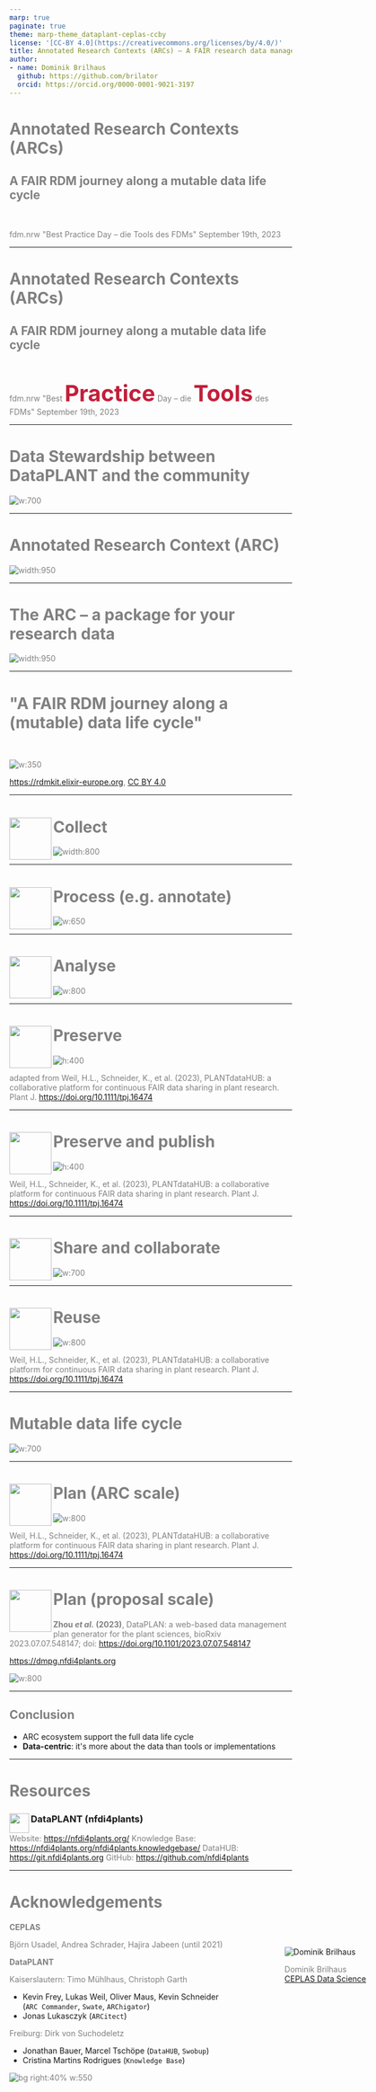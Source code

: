 ```yaml
---
marp: true
paginate: true
theme: marp-theme_dataplant-ceplas-ccby
license: '[CC-BY 4.0](https://creativecommons.org/licenses/by/4.0/)'
title: Annotated Research Contexts (ARCs) – A FAIR research data management journey along a mutable data life cycle
author:
- name: Dominik Brilhaus
  github: https://github.com/brilator
  orcid: https://orcid.org/0000-0001-9021-3197
---
```


<style>

figcaption {
  font-size: 10px;
  font-style: italic;
}

.reference {
  font-size:15px;
  line-height: 1.2em;
  position: fixed;
  left: 50%;
  bottom: 0px;
  transform: translate(-50%, -50%);
  margin: 0 auto;
}

.reference-bgright {
  font-size:15px;
  line-height: 1.2em;
  position: fixed;
  right: 0px;
  bottom: 0px;
  transform: translate(-50%, -50%);
  margin: 0 auto;
}

</style>

# Annotated Research Contexts (ARCs)

## A FAIR RDM journey along a mutable data life cycle

<style scoped>section {background: none; background-color: white}</style>
<!-- _paginate: false -->

<br>

fdm.nrw
"Best Practice Day &ndash; die Tools des FDMs"
September 19th, 2023

<div style="position: fixed; bottom: 10%; right: 10%;">
  <div class="profile-picture">
    <img src="https://www.ceplas.eu/fileadmin/_processed_/d/c/csm-brilhaus-dominik-4fd48a61a2.jpeg" alt="Dominik Brilhaus">
  </div>

  <div>

  Dominik Brilhaus <br> [CEPLAS Data Science](https://www.ceplas.eu/en/research/data-science-and-data-management/)

  </div>

</div>

---

# Annotated Research Contexts (ARCs)

## A FAIR RDM journey along a mutable data life cycle

<style scoped>h1,h2,p {color: grey} section {background: none; background-color: white}</style>
<!-- _paginate: false -->

<br>

fdm.nrw
"Best <span style="color:#C21F3A;font-size: 40px;font-weight: bold;">Practice</span> Day &ndash; die <span style="color:#C21F3A;font-size: 40px;font-weight: bold;">Tools</span> des FDMs"
September 19th, 2023

---

# Data Stewardship between DataPLANT and the community  <!-- fit -->

![w:700](./images/ceplas/ceplas-dataplant-collaboration.drawio.png)

---

# Annotated Research Context (ARC)

![width:950](./../../images/arc-datacentricintegration.svg)

---

# The ARC &ndash; a package for your research data

![width:950](./../../images/arc-fillwithdata-seq8.png)

<!-- --- 


# Annotated Research Contexts (ARCs)

![w:600](./../../images/tpj16474-fig-0003-m.jpg)

<span class="footer-reference"> Weil, H.L., Schneider, K., et al. (2023), PLANTdataHUB: a collaborative platform for continuous FAIR data sharing in plant research. Plant J. https://doi.org/10.1111/tpj.16474 </span> -->

---

# "A FAIR RDM journey along a (mutable) data life cycle" <!-- fit -->

<br>

![w:350](./../../images/rdmkit-data-life-cycle-9.svg)

<span class="footer-reference"> https://rdmkit.elixir-europe.org, [CC BY 4.0](https://creativecommons.org/licenses/by/4.0/)</span>

---

# Collect <img align="left" class="center" style="height:75px" src='./../../images/teaching-rdm-fundamentals/screenshot-rdmkit-02-collect.png'/>

![width:800](./../../images/arc-fillwithdata-experimental.png)

<!-- 

- create study folder
  - take a picture (add more demo pictures)
- create assay folder
  - add fastq data

-->

---

# Process (e.g. annotate)  <img align="left" class="center" style="height:75px" src='./../../images/teaching-rdm-fundamentals/screenshot-rdmkit-03-process.png'/>

![w:650](./../../images/swate-metadatatemplates.png)

<!-- 

- annotate plant samples
- annotate rnaseq extraction -->

---

# Analyse <img align="left" class="center" style="height:75px" src='./../../images/teaching-rdm-fundamentals/screenshot-rdmkit-04-analyse.png'/>

<!-- 
- run fastqc
- receive back results
-->

![w:800](./../../images/tpj16474-fig-0005-m.jpg)


<!-- ![w:500](../../images/dataplant-arc-singlepointofentry.svg)
![w:700](../../images/dataplant-arc-workflows.svg) -->

---

# Preserve  <img align="left" class="center" style="height:75px" src='./../../images/teaching-rdm-fundamentals/screenshot-rdmkit-05-preserve.png'/>

<!--
1. Validation: CQC on each DataHUB commit
2. Publication: DOI
-->

![h:400](./../../images/tpj16474-fig-0008-m-modified.png)

<span class="footer-reference"> adapted from Weil, H.L., Schneider, K., et al. (2023), PLANTdataHUB: a collaborative platform for continuous FAIR data sharing in plant research. Plant J. https://doi.org/10.1111/tpj.16474 </span>

---

# Preserve and publish <img align="left" class="center" style="height:75px" src='./../../images/teaching-rdm-fundamentals/screenshot-rdmkit-05-preserve.png'/>

<!--
1. Validation: CQC on each DataHUB commit
2. Publication: DOI
-->

![h:400](././../../images/tpj16474-fig-0008-m.jpg)

<span class="footer-reference"> Weil, H.L., Schneider, K., et al. (2023), PLANTdataHUB: a collaborative platform for continuous FAIR data sharing in plant research. Plant J. https://doi.org/10.1111/tpj.16474 </span>

---

# Share and collaborate <img align="left" class="center" style="height:75px" src='./../../images/teaching-rdm-fundamentals/screenshot-rdmkit-06-share.png'/>

![w:700](./../../images/arc-datasharing-experts02-img1.png)

---

# Reuse <img align="left" class="center" style="height:75px" src='./../../images/teaching-rdm-fundamentals/screenshot-rdmkit-07-reuse.png'/>

![w:800](./../../images/tpj16474-fig-0001-m.jpg)

<!-- 
- via ARC https://arcregistry.nfdi4plants.org/arcsearch
- via ISA https://arcregistry.nfdi4plants.org/isasearch 
-->

<span class="footer-reference"> Weil, H.L., Schneider, K., et al. (2023), PLANTdataHUB: a collaborative platform for continuous FAIR data sharing in plant research. Plant J. https://doi.org/10.1111/tpj.16474 </span>

---

# **Mutable** data life cycle

![w:700](./../../images/tpj16474-fig-0006-m.jpg)

<!-- 

- Invite other (demo) account
- add notes from there
-->

---

# Plan (ARC scale) <img align="left" class="center" style="height:75px" src='./../../images/teaching-rdm-fundamentals/screenshot-rdmkit-01-plan.png'/>

![w:800](./../../images/tpj16474-fig-0007-m.jpg)

<span class="footer-reference"> Weil, H.L., Schneider, K., et al. (2023), PLANTdataHUB: a collaborative platform for continuous FAIR data sharing in plant research. Plant J. https://doi.org/10.1111/tpj.16474 </span>

<!--
 
 - **ARCitect**: Create empty ARC
   - description
   - author
     - first name
     - last name
     - email
 - **ARCitect**: Upload ARC to DataHUB
 - **DataHUB**
   - Discuss, collect meeting minutes in Wiki
   - design / plant investigation (datahub wiki, issues)

-->

---

# Plan (proposal scale) <img align="left" class="center" style="height:75px" src='./../../images/teaching-rdm-fundamentals/screenshot-rdmkit-01-plan.png'/>

<span class="footer-reference">**Zhou *et al.* (2023)**, DataPLAN: a web-based data management plan generator for the plant sciences, bioRxiv 2023.07.07.548147; doi: https://doi.org/10.1101/2023.07.07.548147 </span>

https://dmpg.nfdi4plants.org

![w:800](././../../images/zhou2023-dataplan.png)

---

## Conclusion

- ARC ecosystem support the full data life cycle
- **Data-centric**: it's more about the data than tools or implementations

---

# Resources

### <img align="left" style="height:35px" src='https://raw.githubusercontent.com/nfdi4plants/Branding/7e7d442aafeaa767b9c14a63a16e459dadcbdaaf/logos/DataPLANT/dataplant-logo-minimal-rounded-bg-darkblue.svg'/> DataPLANT (nfdi4plants)



Website: <a href="https://nfdi4plants.org/" target="_blank">https://nfdi4plants.org/</a>
Knowledge Base: <a href="https://nfdi4plants.org/nfdi4plants.knowledgebase/" target="_blank">https://nfdi4plants.org/nfdi4plants.knowledgebase/</a>
DataHUB: <a href="https://git.nfdi4plants.org" target="_blank">https://git.nfdi4plants.org</a>
GitHub: <a href="https://github.com/nfdi4plants" target="_blank">https://github.com/nfdi4plants</a>

---

# Acknowledgements

<style scoped>

section {
  font-size: 22px;  
}

</style>

**CEPLAS**

Björn Usadel, Andrea Schrader, Hajira Jabeen (until 2021)

**DataPLANT**

Kaiserslautern: Timo Mühlhaus, Christoph Garth
- Kevin Frey, Lukas Weil, Oliver Maus, Kevin Schneider  
(`ARC Commander`, `Swate`, `ARChigator`)
- Jonas Lukasczyk (`ARCitect`)

Freiburg: Dirk von Suchodeletz
- Jonathan Bauer, Marcel Tschöpe (`DataHUB`, `Swobup`)
- Cristina Martins Rodrigues (`Knowledge Base`)

![bg right:40% w:550](./../../images/dataplant/hackathon2022-group.png)
